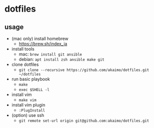 # dotfiles

## usage
- (mac only) install homebrew
  - https://brew.sh/index_ja
- install tools
  - mac: `brew install git ansible`
  - debian: `apt install zsh ansible make git`
- clone dotfiles
  - `git clone --recursive https://github.com/akaimo/dotfiles.git ~/dotfiles`
- run basic playbook
  - `make`
  - `exec $SHELL -l`
- install vim
  - `make vim`
- install vim plugin
  - `:PlugInstall`
- (option) use ssh
  - `git remote set-url origin git@github.com:akaimo/dotfiles.git`

